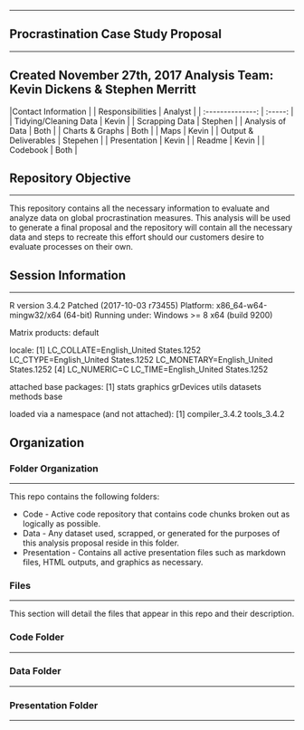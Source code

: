 ***
## Procrastination Case Study Proposal
---
Created November 27th, 2017
Analysis Team:  Kevin Dickens & Stephen Merritt
---
|Contact Information |
| Responsibilities | Analyst |
| :--------------: | :-----: |
| Tidying/Cleaning Data | Kevin |
| Scrapping Data | Stephen |
| Analysis of Data | Both |
| Charts & Graphs | Both |
| Maps | Kevin |
| Output & Deliverables | Stepehen |
| Presentation | Kevin |
| Readme | Kevin |
| Codebook | Both |

## Repository Objective
---
This repository contains all the necessary information to evaluate and analyze data on global procrastination measures.  This analysis will be used to generate a final proposal and the repository will contain all the necessary data and steps to recreate this effort should our customers desire to evaluate processes on their own.

## Session Information
---
R version 3.4.2 Patched (2017-10-03 r73455)
Platform: x86_64-w64-mingw32/x64 (64-bit)
Running under: Windows >= 8 x64 (build 9200)

Matrix products: default

locale:
[1] LC_COLLATE=English_United States.1252  LC_CTYPE=English_United States.1252    LC_MONETARY=English_United States.1252
[4] LC_NUMERIC=C                           LC_TIME=English_United States.1252    

attached base packages:
[1] stats     graphics  grDevices utils     datasets  methods   base     

loaded via a namespace (and not attached):
[1] compiler_3.4.2 tools_3.4.2   

## Organization
### Folder Organization
---
This repo contains the following folders:
* Code - Active code repository that contains code chunks broken out as logically as possible.
* Data - Any dataset used, scrapped, or generated for the purposes of this analysis proposal reside in this folder.
* Presentation - Contains all active presentation files such as markdown files, HTML outputs, and graphics as necessary.

### Files
---
This section will detail the files that appear in this repo and their description.

### Code Folder
---

### Data Folder
---

### Presentation Folder
---
